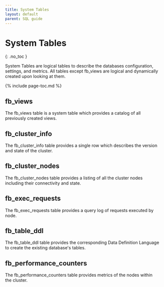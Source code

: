 ```yaml
---
title: System Tables
layout: default
parent: SQL guide
---
```


# System Tables
{: .no_toc }

System Tables are logical tables to describe the databases configuration, settings, and metrics.  All tables except fb_views are logical and dynamically created upon looking at them.

{% include page-toc.md %}

## fb_views

The fb_views table is a system table which provides a catalog of all previously created views.

## fb_cluster_info

The fb_cluster_info table provides a single row which describes the version and state of the cluster.

## fb_cluster_nodes

The fb_cluster_nodes table provides a listing of all the cluster nodes including their connectivity and state.

## fb_exec_requests

The fb_exec_requests table provides a query log of requests executed by node.

## fb_table_ddl

The fb_table_ddl table provides the corresponding Data Definition Language to create the existing database's tables.

## fb_performance_counters

The fb_performance_counters table provides metrics of the nodes within the cluster.
